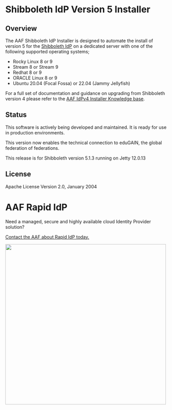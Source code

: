 # Shibboleth IdP Version 5 Installer

## Overview
The AAF Shibboleth IdP Installer is designed to automate the install of version 5 for the [Shibboleth IdP](https://shibboleth.atlassian.net/wiki/spaces/IDP5/overview) on a dedicated server with one of the following supported operating systems;
* Rocky Linux 8 or 9
* Stream 8 or Stream 9
* Redhat 8 or 9
* ORACLE Linux 8 or 9
* Ubuntu 20.04 (Focal Fossa) or 22.04 (Jammy Jellyfish)

For a full set of documentation and guidance on upgrading from Shibboleth version 4 please refer to the [AAF IdPv4 Installer Knowledge base](https://support.aaf.edu.au/support/solutions/articles/19000159910-shibboleth-idp-version-5-installer).

## Status
This software is actively being developed and maintained. It is ready for use in production environments.

This version now enables the technical connection to eduGAIN, the global federation of federations.


This release is for Shibboleth version 5.1.3 running on Jetty 12.0.13


## License
Apache License Version 2.0, January 2004

# AAF Rapid IdP

Need a managed, secure and highly available cloud Identity Provider solution?

[Contact the AAF about Rapid IdP today.](https://aaf.edu.au/rapid/)

[<img src="https://aaf.edu.au/images/Rapid-IdP.png"  width="500"/>](https://aaf.edu.au/rapid/)

